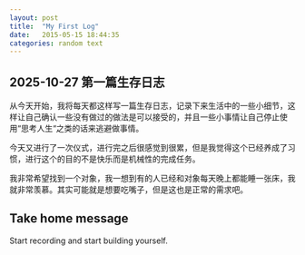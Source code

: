 ```yaml
---
layout: post
title:  "My First Log"
date:   2015-05-15 18:44:35
categories: random text
---
```


## 2025-10-27 第一篇生存日志

从今天开始，我将每天都这样写一篇生存日志，记录下来生活中的一些小细节，这样让自己确认一些没有做过的做法是可以接受的，并且一些小事情让自己停止使用“思考人生“之类的话来逃避做事情。

今天又进行了一次仪式，进行完之后很感觉到很累，但是我觉得这个已经养成了习惯，进行这个的目的不是快乐而是机械性的完成任务。

我非常希望找到一个对象，我一想到有的人已经和对象每天晚上都能睡一张床，我就非常羡慕。其实可能就是想要吃嘴子，但是这也是正常的需求吧。

## Take home message

Start recording and start building yourself.